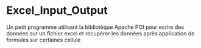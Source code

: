 # Excel_Input_Output

Un petit programme utilisant la bibliotèque Apache POI pour ecrire des données sur un fichier excel et recupérer les données après 
application de formules sur certaines cellule
